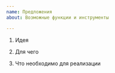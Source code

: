 ```yaml
---
name: Предложения
about: Возможные функции и инструменты

---
```


1) Идея


2) Для чего


3) Что необходимо для реализации
